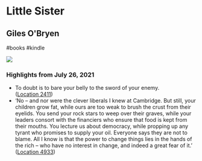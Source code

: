 # Little Sister

## Giles O'Bryen

#books
#kindle

![](https://images-na.ssl-images-amazon.com/images/I/51KRwI35-KL._SL2000_.jpg)

### Highlights from July 26, 2021

- To doubt is to bare your belly to the sword of your enemy. ([Location 2411](https://readwise.io/to_kindle?action=open&asin=B0157ZIUZE&location=2411))
- ‘No – and nor were the clever liberals I knew at Cambridge. But still, your children grow fat, while ours are too weak to brush the crust from their eyelids. You send your rock stars to weep over their graves, while your leaders consort with the financiers who ensure that food is kept from their mouths. You lecture us about democracy, while propping up any tyrant who promises to supply your oil. Everyone says they are not to blame. All I know is that the power to change things lies in the hands of the rich – who have no interest in change, and indeed a great fear of it.’ ([Location 4933](https://readwise.io/to_kindle?action=open&asin=B0157ZIUZE&location=4933))
